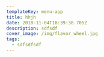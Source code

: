```yaml
---
templateKey: menu-app
title: hhjh
date: 2018-11-04T18:39:38.705Z
description: sdfsdf
cover_image: /img/flavor_wheel.jpg
tags:
  - sdfsdfsdf
---
```


